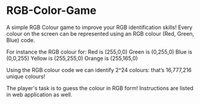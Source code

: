 # RGB-Color-Game

A simple RGB Colour game to improve your RGB identification skills! 
Every colour on the screen can be represented using an RGB colour (Red, Green, Blue) code. 

For instance the RGB colour for:
Red is (255,0,0)
Green is (0,255,0)
Blue is (0,0,255)
Yellow is (255,255,0)
Orange is (255,165,0)

Using the RGB colour code we can identify 2^24 colours: that’s 16,777,216 unique colours!

The player's task is to guess the colour in RGB form!
Instructions are listed in web application as well.
